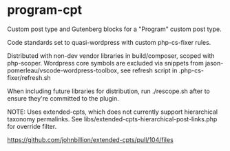 # program-cpt

Custom post type and Gutenberg blocks for a "Program" custom post type.

Code standards set to quasi-wordpress with custom php-cs-fixer rules.

Distributed with non-dev vendor libraries in build/composer, scoped with php-scoper. Wordpress core symbols are excluded via snippets from
jason-pomerleau/vscode-wordpress-toolbox, see refresh script in
.php-cs-fixer/refresh.sh

When including future libraries for distribution, run ./rescope.sh after to ensure they're committed to the plugin.

NOTE: Uses extended-cpts, which does not currently support hierarchical taxonomy permalinks. See libs/extended-cpts-hierarchical-post-links.php
for override filter.

https://github.com/johnbillion/extended-cpts/pull/104/files
